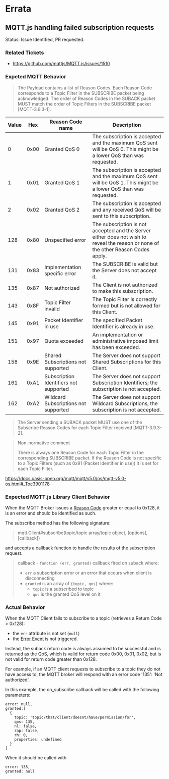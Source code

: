 # Errata

## MQTT.js handling failed subscription requests

Status: Issue Identified, PR requested.

### Related Tickets

- https://github.com/mqttjs/MQTT.js/issues/1510

### Expeted MQTT Behavior

> The Payload contains a list of Reason Codes. Each Reason Code corresponds to a Topic Filter in the SUBSCRIBE packet being acknowledged. The order of Reason Codes in the SUBACK packet MUST match the order of Topic Filters in the SUBSCRIBE packet [MQTT-3.9.3-1].

|Value|Hex|Reason Code name|Description|
|--- |--- |--- |--- |
|0|0x00|Granted QoS 0|The subscription is accepted and the maximum QoS sent will be QoS 0. This might be a lower QoS than was requested.|
|1|0x01|Granted QoS 1|The subscription is accepted and the maximum QoS sent will be QoS 1. This might be a lower QoS than was requested.|
|2|0x02|Granted QoS 2|The subscription is accepted and any received QoS will be sent to this subscription.|
|128|0x80|Unspecified error|The subscription is not accepted and the Server either does not wish to reveal the reason or none of the other Reason Codes apply.|
|131|0x83|Implementation specific error|The SUBSCRIBE is valid but the Server does not accept it.|
|135|0x87|Not authorized|The Client is not authorized to make this subscription.|
|143|0x8F|Topic Filter invalid|The Topic Filter is correctly formed but is not allowed for this Client.|
|145|0x91|Packet Identifier in use|The specified Packet Identifier is already in use.|
|151|0x97|Quota exceeded|An implementation or administrative imposed limit has been exceeded.|
|158|0x9E|Shared Subscriptions not supported|The Server does not support Shared Subscriptions for this Client.|
|161|0xA1|Subscription Identifiers not supported|The Server does not support Subscription Identifiers; the subscription is not accepted.|
|162|0xA2|Wildcard Subscriptions not supported|The Server does not support Wildcard Subscriptions; the subscription is not accepted.|

> The Server sending a SUBACK packet MUST use one of the Subscribe Reason Codes for each Topic Filter received [MQTT-3.9.3-2].
 
> Non-normative comment
>
> There is always one Reason Code for each Topic Filter in the corresponding SUBSCRIBE packet. If the Reason Code is not specific to a Topic Filters (such as 0x91 (Packet Identifier in use)) it is set for each Topic Filter.

https://docs.oasis-open.org/mqtt/mqtt/v5.0/os/mqtt-v5.0-os.html#_Toc3901178

### Expected MQTT.js Library Client Behavior

When the MQTT Broker issues a [Reason Code](https://github.com/mqttjs/MQTT.js/blob/main/src/lib/handlers/ack.ts#L5) greater or equal to 0x128, it is an error and should be identified as such.

The subscribe method has the following signature: 

> mqtt.Client#subscribe(topic/topic array/topic object, [options], [callback])

and accepts a callback function to handle the results of the subscription request.

> callback - `function (err, granted)` callback fired on suback where:
>   - `err` a subscription error or an error that occurs when client is disconnecting
>   - `granted` is an array of `{topic, qos}` where:
>      - `topic` is a subscribed to topic
>      - `qos` is the granted QoS level on it

### Actual Behavior

When the MQTT Client fails to subscribe to a topic (retrieves a Return Code > 0x128):
- the `err` attribute is not set (`null`)
- the [Error Event](https://github.com/mqttjs/MQTT.js?tab=readme-ov-file#event-error) is not triggered.

Instead, the suback return code is always assumed to be successful and is returned as the QoS, which is valid for return code 0x00, 0x01, 0x02, but is not valid for return code greater than 0x128.

For example, if an MQTT client requests to subscribe to a topic they do not have access to, the MQTT broker will respond with an error code '135': 'Not authorized'.

In this example, the on_subscribe callback will be called with the following parameters:

```
error: null,
granted:[
  {
    topic: 'topic/that/client/doesnt/have/permission/for',
    qos: 135,
    nl: false,
    rap: false,
    rh: 0,
    properties: undefined
  }
]
```

When it should be called with

```
error: 135,
granted: null
```
